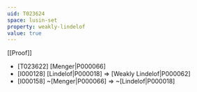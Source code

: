 ```yaml
---
uid: T023624
space: lusin-set
property: weakly-lindelof
value: true
---
```

[[Proof]]

* [T023622] [Menger|P000066]
* [I000128] [Lindelof|P000018] => [Weakly Lindelof|P000062]
* [I000158] ~[Menger|P000066] => ~[Lindelof|P000018]


